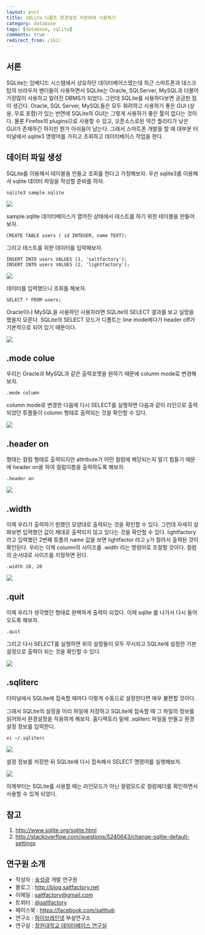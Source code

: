 ```yaml
---
layout: post
title: SQLite 디폴트 환경설정 저장하여 사용하기
category: database
tags: [database, sqlite]
comments: true
redirect_from: /162/
---
```


## 서론

SQLite는 임베디드 시스템에서 상요하던 데이터베이스였는데 최근 스마트폰과 데스크탑의 브라우저 벤더들이 사용하면서 SQLite는 Oracle, SQLServer, MySQL과 더불어 가장많이 사용하고 알려진 DBMS가 되었다. 그런데 SQLite를 사용하다보면 궁금한 점이 생긴다. Oracle, SQL Server, MySQL들은 모두 화려하고 사용하기 좋은 GUI (상용, 무료 포함)가 있는 반면에 SQLite의 GUI는 그렇게 사용하기 좋은 툴이 없다는 것이다. 물론 Firefox의 plugins으로 사용할 수 있고, 오픈소스로된 약간 퀄리티가 낮은 GUI가 존재하긴 하지만 뭔가 아쉬움이 남는다. 그래서 스마트폰 개발을 할 때 대부분 터미널에서 sqlite3 명령어를 가지고 조회하고 데이터베이스 작업을 한다.

<!--more-->


## 데이터 파일 생성

SQLite를 이용해서 테이블을 만들고 조회를 한다고 가정해보자.
우선 sqlite3를 이용해서 sqlite 데이터 파일을 작성할 준비를 하자.

```
sqlite3 sample.sqlite
```

![](http://cfile10.uf.tistory.com/image/182C15344FF267910FA9F2)

sample.sqlite 데이터베이스가 열어진 상태에서 테스트를 하기 위한 테이블을 만들어보자.

```
CREATE TABLE users ( id INTEGER, name TEXT);
```

그리고 테스트를 위한 데이터를 입력해보자.

```
INSERT INTO users VALUES (1, 'saltfactory');
INSERT INTO users VALUES (2, 'lightfactory');

```

![](http://cfile23.uf.tistory.com/image/175C0D3A4FF26E3E2E6FE5)

데이터를 입력했으니 조회를 해보자.

```
SELECT * FROM users;
```

Oracle이나 MySQL을 사용하던 사용자라면 SQLite의 SELECT 결과를 보고 실망을 했을지 모른다. SQLite의 SELECT 모드가 디폴트는 line mode에다가 header off가 기본적으로 되어 있기 때문이다.

![](http://cfile27.uf.tistory.com/image/1935AD454FF26EC316921F)

## .mode colue

우리는 Oracle과 MySQL과 같은 출력포멧을 원하기 때문에 column mode로 변경해보자.

```
.mode column
```

column mode로 변경한 다음에 다시 SELECT를 실행하면 다음과 같이 라인으로 출력되었던 튜플들이 column 형태로 출력되는 것을 확인할 수 있다.

![](http://cfile9.uf.tistory.com/image/1325103D4FF26F302DA165)


## .header on

형태는 컬럼 형태로 출력되지만 attribute가 어떤 컬럼에 해당되는지 알기 힘들기 때문에 header on을 하여 컬럼이름을 출력하도록 해보자.

```
.header on
```

![](http://cfile5.uf.tistory.com/image/181BBD424FF26FCB010058)

## .width

이제 우리가 출력하기 원했던 모양대로 출력되는 것을 확인할 수 있다. 그런데 자세히 살펴보면 입력했던 값이 제대로 출력되지 않고 있다는 것을 확인할 수 있다. lightfactory 라고 입력했던 2번째 튜플의 name 값을 보면 lightfactor 라고 y가 잘려서 출력된 것이 확인된다. 우리는 이제 column의 사이즈를 .width 라는 명령어로 조절할 것이다. 컬럼의 순서대로 사이즈를 지정하면 된다.

```
.width 10, 20
```

![](http://cfile6.uf.tistory.com/image/137EAF434FF270EB2F066F)

## .quit

이제 우리가 생각했던 형태로 완벽하게 출력이 되었다. 이제 sqlite 를 나가서 다시 들어오도록 해보자.

```
.quit
```

그리고 다시 SELECT를 실행하면 위의 설정들이 모두 무시되고 SQLite에 설정한 기본 설정으로 출력이 되는 것을 확인할 수 있다.

![](http://cfile27.uf.tistory.com/image/17179D474FF27179154A4D)

## .sqliterc

터미널에서 SQLite에 접속할 때마다 이렇게 수동으로 설정한다면 매우 불편할 것이다.

그래서 SQLite의 설정을 미리 파일에 저장하고 SQLite에 접속할 때 그 파일의 정보를 읽어와서 환경설정을 적용하게 해보자.
홈디렉토리 밑에 .sqliterc 파일을 만들고 환경설정 정보를 입력한다.

```
vi ~/.sqliterc
```

![](http://cfile8.uf.tistory.com/image/185CEF3E4FF2723835D576)

설정 정보를 저장한 뒤 SQLite에 다시 접속해서 SELECT 명령어를 실행해보자.

![](http://cfile24.uf.tistory.com/image/1634C3454FF272742A65FB)

이제부터는 SQLite를 사용할 때는 라인모드가 아닌 컬럼모드로 컬럼헤더를 확인하면서 사용할 수 있게 되었다.

## 참고

1. http://www.sqlite.org/sqlite.html
2. http://stackoverflow.com/questions/5240643/change-sqlite-default-settings

## 연구원 소개

* 작성자 : [송성광](http://about.me/saltfactory) 개발 연구원
* 블로그 : http://blog.saltfactory.net
* 이메일 : [saltfactory@gmail.com](mailto:saltfactory@gmail.com)
* 트위터 : [@saltfactory](https://twitter.com/saltfactory)
* 페이스북 : https://facebook.com/salthub
* 연구소 : [하이브레인넷](http://www.hibrain.net) 부설연구소
* 연구실 : [창원대학교 데이터베이스 연구실](http://dblab.changwon.ac.kr)
